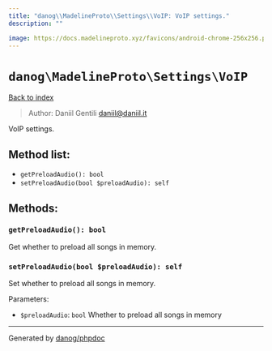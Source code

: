 ```yaml
---
title: "danog\\MadelineProto\\Settings\\VoIP: VoIP settings."
description: ""

image: https://docs.madelineproto.xyz/favicons/android-chrome-256x256.png
---
```

# `danog\MadelineProto\Settings\VoIP`
[Back to index](../../../index.md)

> Author: Daniil Gentili <daniil@daniil.it>  
  

VoIP settings.  




## Method list:
* `getPreloadAudio(): bool`
* `setPreloadAudio(bool $preloadAudio): self`

## Methods:
### `getPreloadAudio(): bool`

Get whether to preload all songs in memory.



### `setPreloadAudio(bool $preloadAudio): self`

Set whether to preload all songs in memory.


Parameters:
* `$preloadAudio`: `bool` Whether to preload all songs in memory  



---
Generated by [danog/phpdoc](https://phpdoc.daniil.it)
